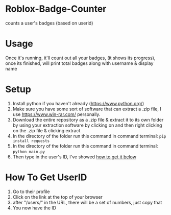 # Roblox-Badge-Counter
counts a user's badges (based on userid)

# Usage

Once it's running, it'll count out all your badges, (it shows its progress), once its finished, will print total badges along with username & display name

# Setup
1. Install python if you haven't already (https://www.python.org/)
2. Make sure you have some sort of software that can extract a .zip file, I use https://www.win-rar.com/ personally.
3. Download the entire repository as a .zip file & extract it to its own folder by using your extraction software by clicking on and then right clicking on the .zip file & clicking extract
4. In the directory of the folder run this command in command terminal: `pip install requests`
7. In the directory of the folder run this command in command terminal: `python main.py`
8. Then type in the user's ID, I've showed [how to get it below](#)

# How To Get UserID
1. Go to their profile
2. Click on the link at the top of your browser
3. after "/users/" in the URL, there will be a set of numbers, just copy that
4. You now have the ID
